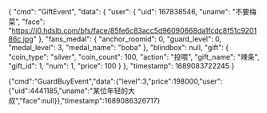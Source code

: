 {
	"cmd": "GiftEvent",
	"data": {
		"user": {
			"uid": 167838546,
			"uname": "不要梅菜",
			"face": "https://i0.hdslb.com/bfs/face/85fe6c83acc5d96090668da1fcdc8f51c920186c.jpg"
		},
		"fans_medal": {
			"anchor_roomid": 0,
			"guard_level": 0,
			"medal_level": 3,
			"medal_name": "boba"
		},
		"blindbox": null,
		"gift": {
			"coin_type": "silver",
			"coin_count": 100,
			"action": "投喂",
			"gift_name": "辣条",
			"gift_id": 1,
			"num": 1,
			"price": 100
		}
	},
	"timestamp": 1689083722245
}

{"cmd":"GuardBuyEvent","data":{"level":3,"price":198000,"user":{"uid":4441185,"uname":"某位年轻的大叔","face":null}},"timestamp":1689086326717}
